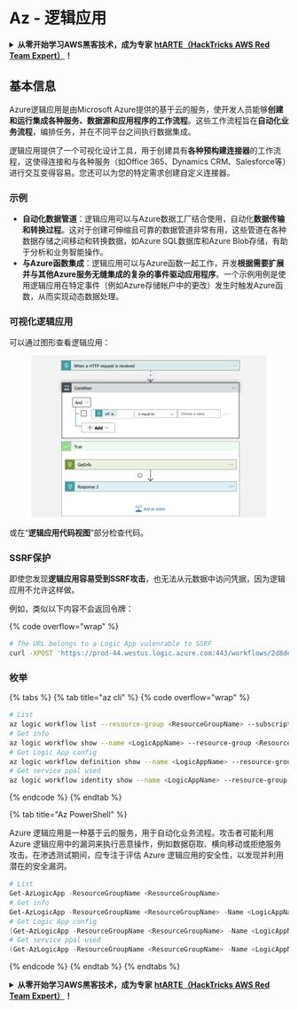 # Az - 逻辑应用

<details>

<summary><strong>从零开始学习AWS黑客技术，成为专家</strong> <a href="https://training.hacktricks.xyz/courses/arte"><strong>htARTE（HackTricks AWS Red Team Expert）</strong></a><strong>！</strong></summary>

支持HackTricks的其他方式：

- 如果您想在HackTricks中看到您的**公司广告**或**下载PDF版本的HackTricks**，请查看[**订阅计划**](https://github.com/sponsors/carlospolop)!
- 获取[**官方PEASS & HackTricks周边产品**](https://peass.creator-spring.com)
- 探索[**PEASS家族**](https://opensea.io/collection/the-peass-family)，我们的独家[NFT收藏品](https://opensea.io/collection/the-peass-family)
- **加入** 💬 [**Discord群组**](https://discord.gg/hRep4RUj7f) 或 [**电报群组**](https://t.me/peass) 或 **关注**我们的**Twitter** 🐦 [**@hacktricks_live**](https://twitter.com/hacktricks_live)**。**
- 通过向[**HackTricks**](https://github.com/carlospolop/hacktricks)和[**HackTricks Cloud**](https://github.com/carlospolop/hacktricks-cloud) github仓库提交PR来分享您的黑客技巧。

</details>

## 基本信息

Azure逻辑应用是由Microsoft Azure提供的基于云的服务，使开发人员能够**创建和运行集成各种服务、数据源和应用程序的工作流程**。这些工作流程旨在**自动化业务流程**，编排任务，并在不同平台之间执行数据集成。

逻辑应用提供了一个可视化设计工具，用于创建具有**各种预构建连接器**的工作流程，这使得连接和与各种服务（如Office 365、Dynamics CRM、Salesforce等）进行交互变得容易。您还可以为您的特定需求创建自定义连接器。

### 示例

- **自动化数据管道**：逻辑应用可以与Azure数据工厂结合使用，自动化**数据传输和转换过程**。这对于创建可伸缩且可靠的数据管道非常有用，这些管道在各种数据存储之间移动和转换数据，如Azure SQL数据库和Azure Blob存储，有助于分析和业务智能操作。
- **与Azure函数集成**：逻辑应用可以与Azure函数一起工作，开发**根据需要扩展并与其他Azure服务无缝集成的复杂的事件驱动应用程序**。一个示例用例是使用逻辑应用在特定事件（例如Azure存储帐户中的更改）发生时触发Azure函数，从而实现动态数据处理。

### 可视化逻辑应用

可以通过图形查看逻辑应用：

<figure><img src="../../../.gitbook/assets/image (93).png" alt=""><figcaption></figcaption></figure>

或在“**逻辑应用代码视图**”部分检查代码。

### SSRF保护

即使您发现**逻辑应用容易受到SSRF攻击**，也无法从元数据中访问凭据，因为逻辑应用不允许这样做。

例如，类似以下内容不会返回令牌：

{% code overflow="wrap" %}
```bash
# The URL belongs to a Logic App vulenrable to SSRF
curl -XPOST 'https://prod-44.westus.logic.azure.com:443/workflows/2d8de4be6e974123adf0b98159966644/triggers/manual/paths/invoke?api-version=2016-10-01&sp=%2Ftriggers%2Fmanual%2Frun&sv=1.0&sig=_8_oqqsCXc0u2c7hNjtSZmT0uM4Xi3hktw6Uze0O34s' -d '{"url": "http://169.254.169.254/metadata/identity/oauth2/token?api-version=2018-02-01&resource=https://management.azure.com/"}' -H "Content-type: application/json" -v
```
### 枚举

{% tabs %}
{% tab title="az cli" %}
{% code overflow="wrap" %}
```bash
# List
az logic workflow list --resource-group <ResourceGroupName> --subscription <SubscriptionID> --output table
# Get info
az logic workflow show --name <LogicAppName> --resource-group <ResourceGroupName> --subscription <SubscriptionID>
# Get Logic App config
az logic workflow definition show --name <LogicAppName> --resource-group <ResourceGroupName> --subscription <SubscriptionID>
# Get service ppal used
az logic workflow identity show --name <LogicAppName> --resource-group <ResourceGroupName> --subscription <SubscriptionID>
```
{% endcode %}
{% endtab %}

{% tab title="Az PowerShell" %} 

Azure 逻辑应用是一种基于云的服务，用于自动化业务流程。攻击者可能利用 Azure 逻辑应用中的漏洞来执行恶意操作，例如数据窃取、横向移动或拒绝服务攻击。在渗透测试期间，应专注于评估 Azure 逻辑应用的安全性，以发现并利用潜在的安全漏洞。
```powershell
# List
Get-AzLogicApp -ResourceGroupName <ResourceGroupName>
# Get info
Get-AzLogicApp -ResourceGroupName <ResourceGroupName> -Name <LogicAppName>
# Get Logic App config
(Get-AzLogicApp -ResourceGroupName <ResourceGroupName> -Name <LogicAppName>).Definition | ConvertTo-Json
# Get service ppal used
(Get-AzLogicApp -ResourceGroupName <ResourceGroupName> -Name <LogicAppName>).Identity
```
{% endcode %}
{% endtab %}
{% endtabs %}

<details>

<summary><strong>从零开始学习AWS黑客技术，成为专家</strong> <a href="https://training.hacktricks.xyz/courses/arte"><strong>htARTE（HackTricks AWS Red Team Expert）</strong></a><strong>！</strong></summary>

支持HackTricks的其他方式：

* 如果您想看到您的**公司在HackTricks中做广告**或**下载PDF格式的HackTricks**，请查看[**订阅计划**](https://github.com/sponsors/carlospolop)!
* 获取[**官方PEASS & HackTricks周边产品**](https://peass.creator-spring.com)
* 探索[**PEASS家族**](https://opensea.io/collection/the-peass-family)，我们的独家[**NFTs**](https://opensea.io/collection/the-peass-family)收藏品
* **加入** 💬 [**Discord群组**](https://discord.gg/hRep4RUj7f) 或 [**电报群组**](https://t.me/peass) 或 **关注**我们的**Twitter** 🐦 [**@hacktricks_live**](https://twitter.com/hacktricks_live)**。**
* 通过向[**HackTricks**](https://github.com/carlospolop/hacktricks)和[**HackTricks Cloud**](https://github.com/carlospolop/hacktricks-cloud) github仓库提交PR来分享您的黑客技巧。

</details>
